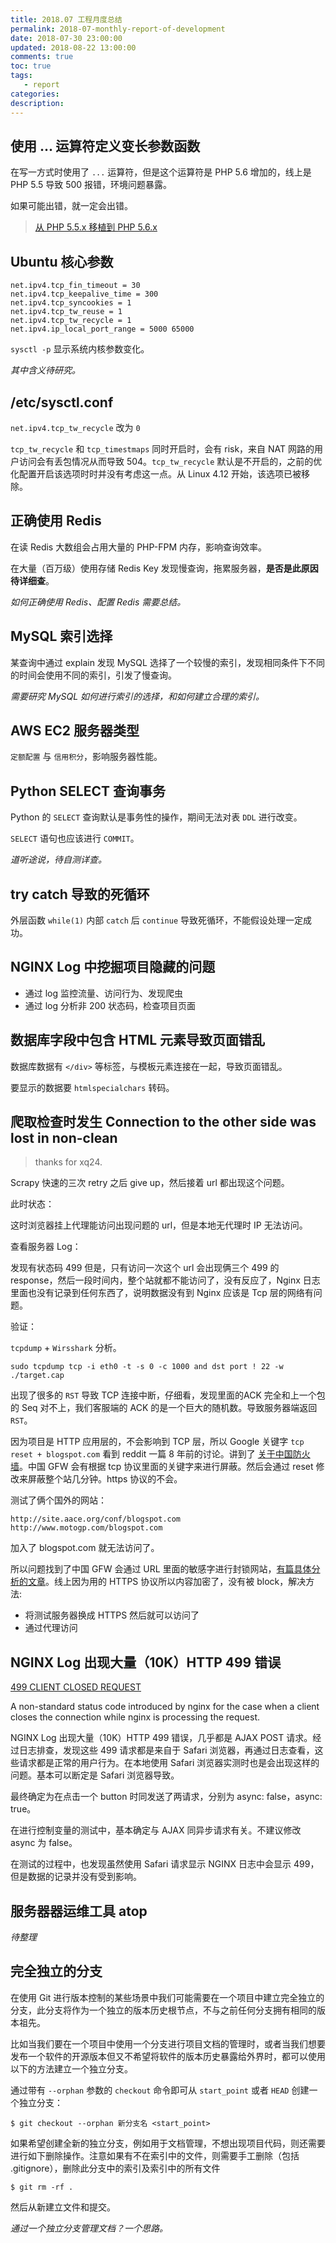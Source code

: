 ```yaml
---
title: 2018.07 工程月度总结
permalink: 2018-07-monthly-report-of-development
date: 2018-07-30 23:00:00
updated: 2018-08-22 13:00:00
comments: true
toc: true
tags:
   - report
categories:
description:
---
```


## 使用 ... 运算符定义变长参数函数

在写一方式时使用了 `...` 运算符，但是这个运算符是 PHP 5.6 增加的，线上是 PHP 5.5 导致 500 报错，环境问题暴露。

如果可能出错，就一定会出错。

> [从 PHP 5.5.x 移植到 PHP 5.6.x](http://php.net/manual/zh/migration56.new-features.php)

<!-- more -->

## Ubuntu 核心参数

```
net.ipv4.tcp_fin_timeout = 30
net.ipv4.tcp_keepalive_time = 300
net.ipv4.tcp_syncookies = 1
net.ipv4.tcp_tw_reuse = 1
net.ipv4.tcp_tw_recycle = 1
net.ipv4.ip_local_port_range = 5000 65000
```

`sysctl -p` 显示系统内核参数变化。

*其中含义待研究。*

## /etc/sysctl.conf

`net.ipv4.tcp_tw_recycle` 改为 `0`

`tcp_tw_recycle` 和 `tcp_timestmaps` 同时开启时，会有 risk，来自 NAT 网路的用户访问会有丢包情况从而导致 504。`tcp_tw_recycle` 默认是不开启的，之前的优化配置开启该选项时时并没有考虑这一点。从 Linux 4.12 开始，该选项已被移除。

## 正确使用 Redis

在读 Redis 大数组会占用大量的 PHP-FPM 内存，影响查询效率。

在大量（百万级）使用存储 Redis Key 发现慢查询，拖累服务器，**是否是此原因待详细查**。

*如何正确使用 Redis、配置 Redis 需要总结。*

## MySQL 索引选择

某查询中通过 explain 发现 MySQL 选择了一个较慢的索引，发现相同条件下不同的时间会使用不同的索引，引发了慢查询。

*需要研究 MySQL 如何进行索引的选择，和如何建立合理的索引。*

## AWS EC2 服务器类型

`定额配置` 与 `信用积分`，影响服务器性能。

## Python SELECT 查询事务

Python 的 `SELECT` 查询默认是事务性的操作，期间无法对表 `DDL` 进行改变。

`SELECT` 语句也应该进行 `COMMIT`。

*道听途说，待自测详查。*

## try catch 导致的死循环

外层函数 `while(1)` 内部 `catch` 后 `continue` 导致死循环，不能假设处理一定成功。

## NGINX Log 中挖掘项目隐藏的问题

- 通过 log 监控流量、访问行为、发现爬虫
- 通过 log 分析非 200 状态码，检查项目页面

## 数据库字段中包含 HTML 元素导致页面错乱

数据库数据有 `</div>` 等标签，与模板元素连接在一起，导致页面错乱。

要显示的数据要 `htmlspecialchars` 转码。

## 爬取检查时发生 Connection to the other side was lost in non-clean

> thanks for xq24.

Scrapy 快速的三次 retry 之后 give up，然后接着 url 都出现这个问题。

此时状态：

这时浏览器挂上代理能访问出现问题的 url，但是本地无代理时 IP 无法访问。

查看服务器 Log：

发现有状态码 499 但是，只有访问一次这个 url 会出现俩三个 499 的 response，然后一段时间内，整个站就都不能访问了，没有反应了，Nginx 日志里面也没有记录到任何东西了，说明数据没有到 Nginx 应该是 Tcp 层的网络有问题。

验证：

`tcpdump` + `Wirsshark` 分析。

```
sudo tcpdump tcp -i eth0 -t -s 0 -c 1000 and dst port ! 22 -w ./target.cap
```

出现了很多的 `RST` 导致 TCP 连接中断，仔细看，发现里面的ACK 完全和上一个包的 Seq 对不上，我们客服端的 ACK 的是一个巨大的随机数。导致服务器端返回 `RST`。

因为项目是 HTTP 应用层的，不会影响到 TCP 层，所以 Google 关键字 `tcp reset + blogspot.com` 看到 reddit 一篇 8 年前的讨论。讲到了 [关于中国防火墙](https://www.reddit.com/r/programming/comments/aph4r/tcp_resets_how_the_baidublogspotgooglecomblockout/)。中国 GFW 会有根据 tcp 协议里面的关键字来进行屏蔽。然后会通过 reset 修改来屏蔽整个站几分钟。https 协议的不会。


测试了俩个国外的网站：

```
http://site.aace.org/conf/blogspot.com
http://www.motogp.com/blogspot.com
```
加入了 blogspot.com 就无法访问了。

所以问题找到了中国 GFW 会通过 URL 里面的敏感字进行封锁网站，[有篇具体分析的文章](http://fanqianghuayuan.blogspot.com/2013/05/ignore-gfw.html)。线上因为用的 HTTPS 协议所以内容加密了，没有被 block，解决方法:

- 将测试服务器换成 HTTPS 然后就可以访问了
- 通过代理访问

## NGINX Log 出现大量（10K）HTTP 499 错误

[499 CLIENT CLOSED REQUEST](https://httpstatuses.com/499)

A non-standard status code introduced by nginx for the case when a client closes the connection while nginx is processing the request.

NGINX Log 出现大量（10K）HTTP 499 错误，几乎都是 AJAX POST 请求。经过日志排查，发现这些 499 请求都是来自于 Safari 浏览器，再通过日志查看，这些请求都是正常的用户行为。在本地使用 Safari 浏览器实测时也是会出现这样的问题。基本可以断定是 Safari 浏览器导致。

最终确定为在点击一个 button 时同发送了两请求，分别为 async: false，async: true。

在进行控制变量的测试中，基本确定与 AJAX 同异步请求有关。不建议修改 async 为 false。

在测试的过程中，也发现虽然使用 Safari 请求显示 NGINX 日志中会显示 499，但是数据的记录并没有受到影响。

## 服务器器运维工具 atop

*待整理*

## 完全独立的分支

在使用 Git 进行版本控制的某些场景中我们可能需要在一个项目中建立完全独立的分支，此分支将作为一个独立的版本历史根节点，不与之前任何分支拥有相同的版本祖先。

比如当我们要在一个项目中使用一个分支进行项目文档的管理时，或者当我们想要发布一个软件的开源版本但又不希望将软件的版本历史暴露给外界时，都可以使用以下的方法建立一个独立分支。

通过带有 `--orphan` 参数的 `checkout` 命令即可从 `start_point` 或者 `HEAD` 创建一个独立分支：

```
$ git checkout --orphan 新分支名 <start_point>
```

如果希望创建全新的独立分支，例如用于文档管理，不想出现项目代码，则还需要进行如下删除操作。注意如果有不在索引中的文件，则需要手工删除（包括 .gitignore），删除此分支中的索引及索引中的所有文件

```
$ git rm -rf .
```

然后从新建立文件和提交。

*通过一个独立分支管理文档？一个思路。*
